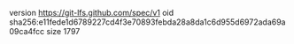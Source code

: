 version https://git-lfs.github.com/spec/v1
oid sha256:e11fede1d6789227cd4f3e70893febda28a8da1c6d955d6972ada69a09ca4fcc
size 1797
